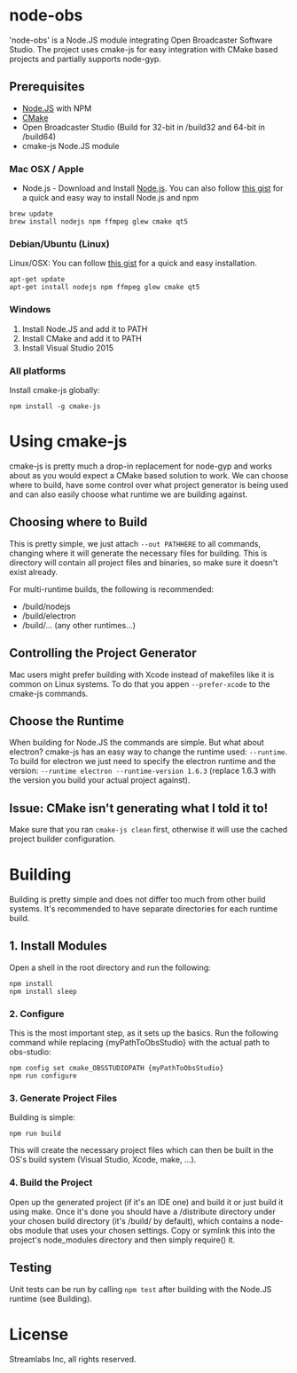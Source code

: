 # node-obs
'node-obs' is a Node.JS module integrating Open Broadcaster Software Studio. The project uses cmake-js for easy integration with CMake based projects and partially supports node-gyp.

## Prerequisites
* [Node.JS](https://nodejs.org/en/) with NPM
* [CMake](https://cmake.org/)
* Open Broadcaster Studio (Build for 32-bit in /build32 and 64-bit in /build64)
* cmake-js Node.JS module

### Mac OSX / Apple
* Node.js - Download and Install [Node.js](http://www.nodejs.org/download/). You can also follow [this gist](https://gist.github.com/isaacs/579814) for a quick and easy way to install Node.js and npm

```
brew update
brew install nodejs npm ffmpeg glew cmake qt5
```

### Debian/Ubuntu (Linux)
Linux/OSX: You can follow [this gist](https://gist.github.com/isaacs/579814) for a quick and easy installation.

```
apt-get update
apt-get install nodejs npm ffmpeg glew cmake qt5
```

### Windows
1. Install Node.JS and add it to PATH
2. Install CMake and add it to PATH
3. Install Visual Studio 2015

### All platforms
Install cmake-js globally:

```
npm install -g cmake-js
```

# Using cmake-js
cmake-js is pretty much a drop-in replacement for node-gyp and works about as you would expect a CMake based solution to work. We can choose where to build, have some control over what project generator is being used and can also easily choose what runtime we are building against.

## Choosing where to Build
This is pretty simple, we just attach `--out PATHHERE` to all commands, changing where it will generate the necessary files for building. This is directory will contain all project files and binaries, so make sure it doesn't exist already.

For multi-runtime builds, the following is recommended:

* /build/nodejs
* /build/electron
* /build/... (any other runtimes...)

## Controlling the Project Generator
Mac users might prefer building with Xcode instead of makefiles like it is common on Linux systems. To do that you appen `--prefer-xcode` to the cmake-js commands.

## Choose the Runtime
When building for Node.JS the commands are simple. But what about electron? cmake-js has an easy way to change the runtime used: `--runtime`. To build for electron we just need to specify the electron runtime and the version: `--runtime electron --runtime-version 1.6.3` (replace 1.6.3 with the version you build your actual project against).

## Issue: CMake isn't generating what I told it to!
Make sure that you ran `cmake-js clean` first, otherwise it will use the cached project builder configuration.

# Building
Building is pretty simple and does not differ too much from other build systems. It's recommended to have separate directories for each runtime build. 

## 1. Install Modules
Open a shell in the root directory and run the following:
```
npm install
npm install sleep
```

### 2. Configure
This is the most important step, as it sets up the basics. Run the following command while replacing {myPathToObsStudio} with the actual path to obs-studio:

```
npm config set cmake_OBSSTUDIOPATH {myPathToObsStudio}
npm run configure
```

### 3. Generate Project Files
Building is simple:

```
npm run build
```

This will create the necessary project files which can then be built in the OS's build system (Visual Studio, Xcode, make, ...). 

### 4. Build the Project
Open up the generated project (if it's an IDE one) and build it or just build it using make.
Once it's done you should have a /distribute directory under your chosen build directory (it's /build/ by default), which contains a node-obs module that uses your chosen settings. Copy or symlink this into the project's node_modules directory and then simply require() it.

## Testing
Unit tests can be run by calling `npm test` after building with the Node.JS runtime (see Building).

# License
Streamlabs Inc, all rights reserved.
